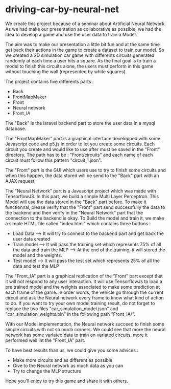 # driving-car-by-neural-net
We create this project because of a seminar about Artificial Neural Network. As we had make our presentation as collaborative as possible, we had the idea to develop a game and use the user data to train a Model. 

The aim was to make our presentation a little bit fun and at the same time get back their actions in the game to create a dataset to train our model. So we created a 2D simulation car game with differents circuits generated randomly at each time a user hits a square. As the final goal is to train a model to finish this circuits alone, the users must perform in this game without touching the wall (represented by white squares). 

The project contains five differents parts : 

  - Back
  - FrontMapMaker
  - Front
  - Neural network
  - Front_IA
  
 The "Back" is the laravel backend part to store the user data in a mysql database. 
 
 The "FrontMapMaker" part is a graphical interface developped with some Javascript code and p5.js in order to let you create some circuits. Each circuit you create and would like to use after must be saved in the "Front" directory. The path has to be : "Front/circuits" and each name of each circuit must follow this pattern "circuit_1.json".
 
 The "Front" part is the GUI which users use to try to finish some circuits and when this happen, the data stored will be send to the "Back" part with an AJAX request.
 
 The "Neural Network" part is a Javascript project which was made with TensorflowJS. In this part, we build a simple Multi Layer Perceptron. This Model will use the data stored in the "Back" part before. To make it functionnal, please verify that the "Front" part send successfully the data to the backend and then verify in the "Neural Network" part that the connection to the backend is okay. To Build the model and train it, we make a simple HTML file called "index.html" which contains three buttons : 
 
 - Load Data --> It will try to connect to the backend part and get back the user data created
 - Train model --> It will pass the training set which represents 75% of all the data and train the MLP
               --> At the end of the training, it will stored the model and the weights.
 - Test model --> It will pass the test set which represents 25% of all the data and test the MLP
 
 The "Front_IA" part is a graphical replication of the "Front" part except that it will not respond to any user interaction. It will use TensorflowJs to load a pre trained model and the weights associated to make some prediction at each frame of the game. In order words, the vehicle go through the current circuit and ask the Neural network every frame to know what kind of action to do. If you want to try your own model training result, do not forget to replace the two files "car_simulation_model.json" and "car_simulation_weights.bin" in the following path "Front_IA/".
 
 With our Model implementation, the Neural network succeed to finish some simple circuits with not so much corners. We could see that more the neural network has some variated data to train on variated circuits, more it performed well int the "Front_IA" part.
 
 To have best results than us, we could give you some advices : 
 
 - Make more circuits and as different as possible
 - Give to the Neural network as much data as you can 
 - Try to change the MLP structure
 
 Hope you'll enjoy to try this game and share it with others.
